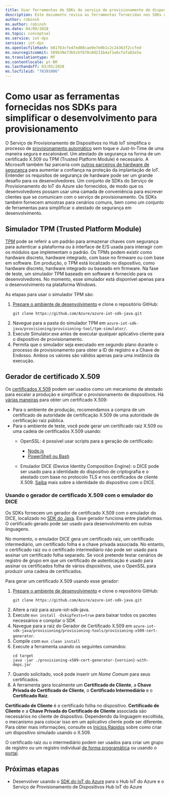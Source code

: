 ```yaml
---
title: Usar ferramentas de SDKs do serviço de provisionamento de dispositivos no Hub IoT do Azure
description: Este documento revisa as ferramentas fornecidas nos SDKs do DPS (serviço de provisionamento de dispositivos) do Hub IoT do Azure para desenvolvimento
author: robinsh
ms.author: robinsh
ms.date: 04/09/2018
ms.topic: conceptual
ms.service: iot-dps
services: iot-dps
ms.openlocfilehash: b817b3cfe47ed08cae9e7e0b1c2c24363f2ccfed
ms.sourcegitcommit: 509b39e73b5cbf670c8d231b4af1e6cfafa82e5a
ms.translationtype: MT
ms.contentlocale: pt-BR
ms.lasthandoff: 03/05/2020
ms.locfileid: "78391006"
---
```

# <a name="how-to-use-tools-provided-in-the-sdks-to-simplify-development-for-provisioning"></a>Como usar as ferramentas fornecidas nos SDKs para simplificar o desenvolvimento para provisionamento
O Serviço de Provisionamento de Dispositivos no Hub IoT simplifica o processo de [provisionamento automático](concepts-auto-provisioning.md) sem toque e Just-In-Time de uma maneira segura e escalonável.  Um atestado de segurança na forma de um certificado X.509 ou TPM (Trusted Platform Module) é necessário.  A Microsoft também faz parceria com [outros parceiros de hardware de segurança](https://azure.microsoft.com/blog/azure-iot-supports-new-security-hardware-to-strengthen-iot-security/) para aumentar a confiança na proteção da implantação de IoT. Entender os requisitos de segurança de hardware pode ser um grande desafio para os desenvolvedores. Um conjunto de SDKs do Serviço de Provisionamento do IoT do Azure são fornecidos, de modo que os desenvolvedores possam usar uma camada de conveniência para escrever clientes que se comunicam com o serviço de provisionamento. Os SDKs também fornecem amostras para cenários comuns, bem como um conjunto de ferramentas para simplificar o atestado de segurança em desenvolvimento.

## <a name="trusted-platform-module-tpm-simulator"></a>Simulador TPM (Trusted Platform Module)
[TPM](https://docs.microsoft.com/azure/iot-dps/concepts-security) pode se referir a um padrão para armazenar chaves com segurança para autenticar a plataforma ou à interface de E/S usada para interagir com os módulos que implementam o padrão. Os TPMs podem existir como hardware discreto, hardware integrado, com base no firmware ou com base em software.  Em produção, o TPM está localizado no dispositivo, como hardware discreto, hardware integrado ou baseado em firmware. Na fase de teste, um simulador TPM baseado em software é fornecido para os desenvolvedores.  No momento, esse simulador está disponível apenas para o desenvolvimento na plataforma Windows.

As etapas para usar o simulador TPM são:
1. [Prepare o ambiente de desenvolvimento](https://docs.microsoft.com/azure/iot-dps/quick-enroll-device-x509-java) e clone o repositório GitHub:
   ```
   git clone https://github.com/Azure/azure-iot-sdk-java.git
   ```
2. Navegue para a pasta do simulador TPM em ```azure-iot-sdk-java/provisioning/provisioning-tool/tpm-simulator/```.
3. Execute Simulator.exe antes de executar qualquer aplicativo cliente para o dispositivo de provisionamento.
4. Permita que o simulador seja executado em segundo plano durante o processo de provisionamento para obter a ID de registro e a Chave de Endosso.  Ambos os valores são válidos apenas para uma instância da execução.

## <a name="x509-certificate-generator"></a>Gerador de certificado X.509
Os [certificados X.509](https://docs.microsoft.com/azure/iot-dps/concepts-security#x509-certificates) podem ser usados como um mecanismo de atestado para escalar a produção e simplificar o provisionamento de dispositivos.  Há [várias maneiras](https://docs.microsoft.com/azure/iot-hub/iot-hub-x509ca-overview#how-to-get-an-x509-ca-certificate) para obter um certificado X.509:
* Para o ambiente de produção, recomendamos a compra de um certificado de autoridade de certificação X.509 de uma autoridade de certificação raiz pública.
* Para o ambiente de teste, você pode gerar um certificado raiz X.509 ou uma cadeia de certificados X.509 usando:
    * OpenSSL: é possível usar scripts para a geração de certificado:
        * [Node.js](https://github.com/Azure/azure-iot-sdk-node/tree/master/provisioning/tools)
        * [PowerShell ou Bash](https://github.com/Azure/azure-iot-sdk-c/blob/master/tools/CACertificates/CACertificateOverview.md)
        
    * Emulador DICE (Device Identity Composition Engine): o DICE pode ser usado para a identidade do dispositivo de criptografia e o atestado com base no protocolo TLS e nos certificados de cliente X.509.  [Saiba](https://www.microsoft.com/research/publication/device-identity-dice-riot-keys-certificates/) mais sobre a identidade do dispositivo com o DICE.

### <a name="using-x509-certificate-generator-with-dice-emulator"></a>Usando o gerador de certificado X.509 com o emulador do DICE
Os SDKs fornecem um gerador de certificado X.509 com o emulador do DICE, localizado no [SDK do Java](https://github.com/Azure/azure-iot-sdk-java/tree/master/provisioning/provisioning-tools/provisioning-x509-cert-generator).  Esse gerador funciona entre plataformas.  O certificado gerado pode ser usado para desenvolvimento em outras linguagens.

No momento, o emulador DICE gera um certificado raiz, um certificado intermediário, um certificado folha e a chave privada associada.  No entanto, o certificado raiz ou o certificado intermediário não pode ser usado para assinar um certificado folha separado.  Se você pretende testar cenários de registro de grupo em que um certificado de autenticação é usado para assinar os certificados folha de vários dispositivos, use o OpenSSL para produzir uma cadeia de certificados.

Para gerar um certificado X.509 usando esse gerador:
1. [Prepare o ambiente de desenvolvimento](https://docs.microsoft.com/azure/iot-dps/quick-enroll-device-x509-java) e clone o repositório GitHub:
   ```
   git clone https://github.com/Azure/azure-iot-sdk-java.git
   ```
2. Altere a raiz para azure-iot-sdk-java.
3. Execute ```mvn install -DskipTests=true``` para baixar todos os pacotes necessários e compilar o SDK
4. Navegue para a raiz do Gerador de Certificado X.509 em ```azure-iot-sdk-java/provisioning/provisioning-tools/provisioning-x509-cert-generator```.
5. Compile com ```mvn clean install```
6. Execute a ferramenta usando os seguintes comandos:
   ```
   cd target
   java -jar ./provisioning-x509-cert-generator-{version}-with-deps.jar
   ```
7. Quando solicitado, você pode inserir um _Nome Comum_ para seus certificados.
8. A ferramenta gera localmente um **Certificado de Cliente**, a **Chave Privada do Certificado de Cliente**, o **Certificado Intermediário** e o **Certificado Raiz**.

**Certificado de Cliente** é o certificado folha no dispositivo.  **Certificado de Cliente** e a **Chave Privada do Certificado de Cliente** associada são necessários no cliente de dispositivo. Dependendo da linguagem escolhida, o mecanismo para colocar isso em um aplicativo cliente pode ser diferente.  Para obter mais informações, consulte os [Inícios Rápidos](https://docs.microsoft.com/azure/iot-dps/quick-create-simulated-device-x509) sobre como criar um dispositivo simulado usando o X.509.

O certificado raiz ou o intermediário podem ser usados para criar um grupo de registro ou um registro individual [de forma programática](https://docs.microsoft.com/azure/iot-dps/how-to-manage-enrollments-sdks) ou usando o [portal](https://docs.microsoft.com/azure/iot-dps/how-to-manage-enrollments).

## <a name="next-steps"></a>Próximas etapas
* Desenvolver usando o [SDK do IoT do Azure]( https://github.com/Azure/azure-iot-sdks) para o Hub IoT do Azure e o Serviço de Provisionamento de Dispositivos Hub IoT do Azure
